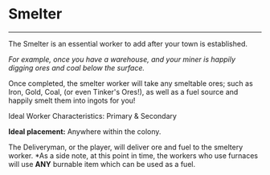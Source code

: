 # Smelter
<hr>

The Smelter is an essential worker to add after your town is established.

*For example, once you have a warehouse, and your miner is happily digging ores and coal below the surface.*



Once completed, the smelter worker will take any smeltable ores; such as Iron, Gold, Coal, (or even Tinker's Ores!), as well as a fuel source and happily smelt them into ingots for you!



Ideal Worker Characteristics: Primary & Secondary




**Ideal placement:** 
Anywhere within the colony. 

The Deliveryman, or the player, will deliver ore and fuel to the smeltery worker. 
*As a side note, at this point in time, the workers who use furnaces will use **ANY** burnable item which can be used as a fuel.
